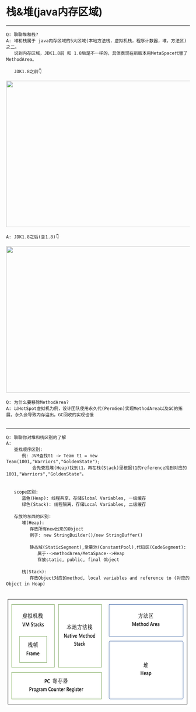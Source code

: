 # 栈&堆(java内存区域)
---

```
Q: 聊聊堆和栈?
A: 堆和栈属于 java内存区域的5大区域(本地方法栈，虚拟机栈，程序计数器，堆，方法区)之二。
   说到内存区域，JDK1.8前 和 1.8后是不一样的，具体表现在新版本用MetaSpace代替了MethodArea。

   JDK1.8之前👇
```
<p align="center">
  <img src="https://image-static.segmentfault.com/149/412/1494128630-d676bb0118026f8c_fix732" width="700" height="400">
</p>

```
A: JDK1.8之后(含1.8)👇
```

<p align="center">
  <img src="https://image-static.segmentfault.com/204/639/2046396098-6f30a13744cb5bf7_fix732" width="700" height="400">
</p>

```
Q: 为什么要移除MethodArea?
A: 以HotSpot虚拟机为例，设计团队使用永久代(PermGen)实现MethodArea以及GC的拓展，永久会导致内存溢出。GC回收的实现也慢
   
```
---

```
Q: 聊聊你对堆和栈区别的了解
A:
   查找顺序区别:
      例: JVM查找t1 -> Team t1 = new Team(1001,"Warriors","GoldenState");
          会先查找堆(Heap)找到t1，再在栈(Stack)里根据t1的reference找到对应的1001,"Warriors","GoldenState"。
          
   
   scope区别:
      蓝色(Heap): 线程共享，存储Global Variables, 一级缓存
      绿色(Stack): 线程隔离，存储Local Variables, 二级缓存
         
   存放的东西的区别:
      堆(Heap):
         存放所有new出来的Object
         例子: new StringBuilder()/new StringBuffer()
         
         静态域(StaticSegment),常量池(ConstantPool),代码区(CodeSegment):
            属于-->methodArea/MetaSpace-->Heap
            存放static, public, final Object
         
      栈(Stack):
         存放Object对应的method, local variables and reference to (对应的Object in Heap)
   
```

<p align="center">
  <img src="https://raw.githubusercontent.com/IDGAQ/Super_Cool_Notes/main/Stack%26Heap1.png" width="640" height="300">
</p>


